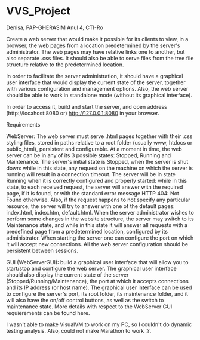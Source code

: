 # VVS_Project
Denisa, PAP-GHERASIM
Anul 4, CTI-Ro

Create a web server that would make it possible for its clients to view, in a browser, the web pages from a location predetermined by the server's administrator. The web pages may have relative links one to another, but also separate .css files. It should also be able to serve files from the tree file structure relative to the predetermined location.

In order to facilitate the server administration, it should have a graphical user interface that would display the current state of the server, together with various configuration and management options. Also, the web server should be able to work in standalone mode (without its graphical interface).

In order to access it, build and start the server, and open address (http://locahost:8080 or) http://127.0.0.1:8080 in your browser.

Requirements

WebServer: The web server must serve .html pages together with their .css styling files, stored in paths relative to a root folder (usually www, htdocs or public_html), persistent and configurable. At a moment in time, the web server can be in any of its 3 possible states: Stopped, Running and Maintenance. The server's initial state is Stopped, when the server is shut down: while in this state, any request on the machine on which the server is running will result in a connection timeout. The server will be in state Running when it is correctly configured and properly started: while in this state, to each received request, the server will answer with the required page, if it is found, or with the standard error message HTTP 404: Not Found otherwise. Also, if the request happens to not specify any particular resource, the server will try to answer with one of the default pages: index.html, index.htm, default.html. When the server administrator wishes to perform some changes in the website structure, the server may switch to its Maintenance state, and while in this state it will answer all requests with a predefined page from a predetermined location, configured by its administrator. When starting the server one can configure the port on which it will accept new connections. All the web server configuration should be persistent between sessions.

GUI (WebServerGUI): build a graphical user interface that will allow you to start/stop and configure the web server. The graphical user interface should also display the current state of the server (Stopped/Running/Maintenance), the port at which it accepts connections and its IP address (or host name). The graphical user interface can be used to configure the server's port, its root folder, its maintenance folder, and it will also have the on/off control buttons, as well as the switch to maintenance state. More details with respect to the WebServer GUI requierements can be found here.


I wasn't able to make VisualVM to work on my PC, so I couldn't do dynamic testing analysis. Also, could not make Marathon to work :?.
